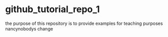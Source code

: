 # github_tutorial_repo_1

the purpose of this repository is to provide examples for teaching purposes
nancynobodys change
